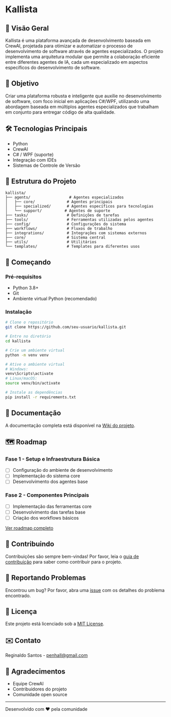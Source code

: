 # Kallista

## 🌟 Visão Geral
Kallista é uma plataforma avançada de desenvolvimento baseada em CrewAI, projetada para otimizar e automatizar o processo de desenvolvimento de software através de agentes especializados. O projeto implementa uma arquitetura modular que permite a colaboração eficiente entre diferentes agentes de IA, cada um especializado em aspectos específicos do desenvolvimento de software.

## 🎯 Objetivo
Criar uma plataforma robusta e inteligente que auxilie no desenvolvimento de software, com foco inicial em aplicações C#/WPF, utilizando uma abordagem baseada em múltiplos agentes especializados que trabalham em conjunto para entregar código de alta qualidade.

## 🛠 Tecnologias Principais
- Python
- CrewAI
- C# / WPF (suporte)
- Integração com IDEs
- Sistemas de Controle de Versão

## 📂 Estrutura do Projeto
```
kallista/
├── agents/                 # Agentes especializados
│   ├── core/              # Agentes principais
│   ├── specialized/       # Agentes específicos para tecnologias
│   └── support/          # Agentes de suporte
├── tasks/                 # Definições de tarefas
├── tools/                 # Ferramentas utilizadas pelos agentes
├── config/                # Configurações do sistema
├── workflows/             # Fluxos de trabalho
├── integrations/          # Integrações com sistemas externos
├── core/                  # Sistema central
├── utils/                 # Utilitários
└── templates/             # Templates para diferentes usos
```

## 🚀 Começando

### Pré-requisitos
- Python 3.8+
- Git
- Ambiente virtual Python (recomendado)

### Instalação
```bash
# Clone o repositório
git clone https://github.com/seu-usuario/kallista.git

# Entre no diretório
cd kallista

# Crie um ambiente virtual
python -m venv venv

# Ative o ambiente virtual
# Windows:
venv\Scripts\activate
# Linux/macOS:
source venv/bin/activate

# Instale as dependências
pip install -r requirements.txt
```

## 📝 Documentação
A documentação completa está disponível na [Wiki do projeto](link-para-wiki).

## 🗺️ Roadmap

### Fase 1 - Setup e Infraestrutura Básica
- [ ] Configuração do ambiente de desenvolvimento
- [ ] Implementação do sistema core
- [ ] Desenvolvimento dos agentes base

### Fase 2 - Componentes Principais
- [ ] Implementação das ferramentas core
- [ ] Desenvolvimento das tarefas base
- [ ] Criação dos workflows básicos

[Ver roadmap completo](ROADMAP.md)

## 🤝 Contribuindo
Contribuições são sempre bem-vindas! Por favor, leia o [guia de contribuição](CONTRIBUTING.md) para saber como contribuir para o projeto.

## 🐛 Reportando Problemas
Encontrou um bug? Por favor, abra uma [issue](link-para-issues) com os detalhes do problema encontrado.

## 📄 Licença
Este projeto está licenciado sob a [MIT License](LICENSE.md).

## ✉️ Contato
Reginaldo Santos - [penhall@gmail.com](mailto:penhall@gmail.com)

## 🙏 Agradecimentos
- Equipe CrewAI
- Contribuidores do projeto
- Comunidade open source

---
Desenvolvido com ❤️ pela comunidade
